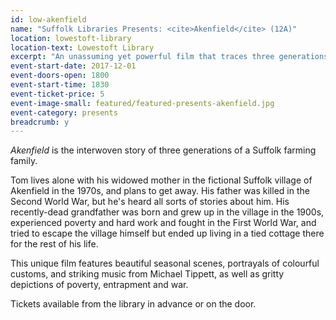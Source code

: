 ```yaml
---
id: low-akenfield
name: "Suffolk Libraries Presents: <cite>Akenfield</cite> (12A)"
location: lowestoft-library
location-text: Lowestoft Library
excerpt: "An unassuming yet powerful film that traces three generations of one Suffolk family and their lives in the farming industry."
event-start-date: 2017-12-01
event-doors-open: 1800
event-start-time: 1830
event-ticket-price: 5
event-image-small: featured/featured-presents-akenfield.jpg
event-category: presents
breadcrumb: y
---
```


<cite>Akenfield</cite> is the interwoven story of three generations of a Suffolk farming family.

Tom lives alone with his widowed mother in the fictional Suffolk village of Akenfield in the 1970s, and plans to get away. His father was killed in the Second World War, but he's heard all sorts of stories about him. His recently-dead grandfather was born and grew up in the village in the 1900s, experienced poverty and hard work and fought in the First World War, and tried to escape the village himself but ended up living in a tied cottage there for the rest of his life.

This unique film features beautiful seasonal scenes, portrayals of colourful customs, and striking music from Michael Tippett, as well as gritty depictions of poverty, entrapment and war.

Tickets available from the library in advance or on the door.
